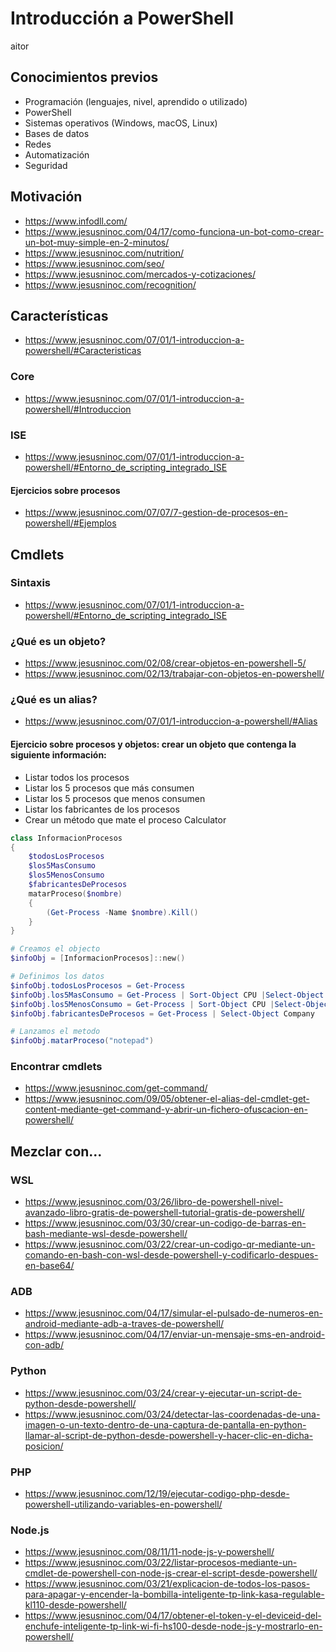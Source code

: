 # Introducción a PowerShell
 aitor
## Conocimientos previos
- Programación (lenguajes, nivel, aprendido o utilizado)
- PowerShell
- Sistemas operativos (Windows, macOS, Linux)
- Bases de datos
- Redes
- Automatización
- Seguridad

## Motivación

* https://www.infodll.com/
* https://www.jesusninoc.com/04/17/como-funciona-un-bot-como-crear-un-bot-muy-simple-en-2-minutos/
* https://www.jesusninoc.com/nutrition/
* https://www.jesusninoc.com/seo/
* https://www.jesusninoc.com/mercados-y-cotizaciones/
* https://www.jesusninoc.com/recognition/

## Características
* https://www.jesusninoc.com/07/01/1-introduccion-a-powershell/#Caracteristicas

### Core
* https://www.jesusninoc.com/07/01/1-introduccion-a-powershell/#Introduccion

### ISE
* https://www.jesusninoc.com/07/01/1-introduccion-a-powershell/#Entorno_de_scripting_integrado_ISE
#### Ejercicios sobre procesos
* https://www.jesusninoc.com/07/07/7-gestion-de-procesos-en-powershell/#Ejemplos

## Cmdlets
### Sintaxis
* https://www.jesusninoc.com/07/01/1-introduccion-a-powershell/#Entorno_de_scripting_integrado_ISE
### ¿Qué es un objeto?
* https://www.jesusninoc.com/02/08/crear-objetos-en-powershell-5/
* https://www.jesusninoc.com/02/13/trabajar-con-objetos-en-powershell/
### ¿Qué es un alias?
* https://www.jesusninoc.com/07/01/1-introduccion-a-powershell/#Alias

#### Ejercicio sobre procesos y objetos: crear un objeto que contenga la siguiente información:
- Listar todos los procesos
- Listar los 5 procesos que más consumen
- Listar los 5 procesos que menos consumen
- Listar los fabricantes de los procesos
- Crear un método que mate el proceso Calculator

```PowerShell
class InformacionProcesos
{
    $todosLosProcesos
    $los5MasConsumo
    $los5MenosConsumo
    $fabricantesDeProcesos
    matarProceso($nombre)
    {
        (Get-Process -Name $nombre).Kill()
    }
}

# Creamos el objecto
$infoObj = [InformacionProcesos]::new()

# Definimos los datos
$infoObj.todosLosProcesos = Get-Process
$infoObj.los5MasConsumo = Get-Process | Sort-Object CPU |Select-Object name,cpu -Last 5
$infoObj.los5MenosConsumo = Get-Process | Sort-Object CPU |Select-Object name,cpu -First 5
$infoObj.fabricantesDeProcesos = Get-Process | Select-Object Company

# Lanzamos el metodo
$infoObj.matarProceso("notepad")
```

### Encontrar cmdlets
* https://www.jesusninoc.com/get-command/
* https://www.jesusninoc.com/09/05/obtener-el-alias-del-cmdlet-get-content-mediante-get-command-y-abrir-un-fichero-ofuscacion-en-powershell/

## Mezclar con...
### WSL
* https://www.jesusninoc.com/03/26/libro-de-powershell-nivel-avanzado-libro-gratis-de-powershell-tutorial-gratis-de-powershell/
* https://www.jesusninoc.com/03/30/crear-un-codigo-de-barras-en-bash-mediante-wsl-desde-powershell/
* https://www.jesusninoc.com/03/22/crear-un-codigo-qr-mediante-un-comando-en-bash-con-wsl-desde-powershell-y-codificarlo-despues-en-base64/
### ADB
* https://www.jesusninoc.com/04/17/simular-el-pulsado-de-numeros-en-android-mediante-adb-a-traves-de-powershell/
* https://www.jesusninoc.com/04/17/enviar-un-mensaje-sms-en-android-con-adb/
### Python
* https://www.jesusninoc.com/03/24/crear-y-ejecutar-un-script-de-python-desde-powershell/
* https://www.jesusninoc.com/03/24/detectar-las-coordenadas-de-una-imagen-o-un-texto-dentro-de-una-captura-de-pantalla-en-python-llamar-al-script-de-python-desde-powershell-y-hacer-clic-en-dicha-posicion/
### PHP
* https://www.jesusninoc.com/12/19/ejecutar-codigo-php-desde-powershell-utilizando-variables-en-powershell/
### Node.js
* https://www.jesusninoc.com/08/11/11-node-js-y-powershell/
* https://www.jesusninoc.com/03/22/listar-procesos-mediante-un-cmdlet-de-powershell-con-node-js-crear-el-script-desde-powershell/
* https://www.jesusninoc.com/03/21/explicacion-de-todos-los-pasos-para-apagar-y-encender-la-bombilla-inteligente-tp-link-kasa-regulable-kl110-desde-powershell/
* https://www.jesusninoc.com/04/17/obtener-el-token-y-el-deviceid-del-enchufe-inteligente-tp-link-wi-fi-hs100-desde-node-js-y-mostrarlo-en-powershell/
